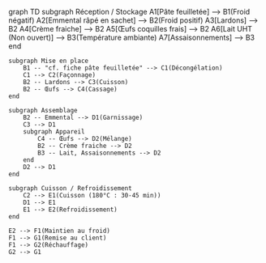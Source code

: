 graph TD
    subgraph Réception / Stockage
        A1[Pâte feuilletée] --> B1(Froid négatif)
        A2[Emmental râpé en sachet] --> B2(Froid positif)
        A3[Lardons] --> B2
        A4[Crème fraiche] --> B2
        A5[Œufs coquilles frais] --> B2
        A6[Lait UHT (Non ouvert)] --> B3(Température ambiante)
        A7[Assaisonnements] --> B3
    end

    subgraph Mise en place
        B1 -- "cf. fiche pâte feuilletée" --> C1(Décongélation)
        C1 --> C2(Façonnage)
        B2 -- Lardons --> C3(Cuisson)
        B2 -- Œufs --> C4(Cassage)
    end

    subgraph Assemblage
        B2 -- Emmental --> D1(Garnissage)
        C3 --> D1
        subgraph Appareil
            C4 -- Œufs --> D2(Mélange)
            B2 -- Crème fraiche --> D2
            B3 -- Lait, Assaisonnements --> D2
        end
        D2 --> D1
    end

    subgraph Cuisson / Refroidissement
        C2 --> E1(Cuisson (180°C : 30-45 min))
        D1 --> E1
        E1 --> E2(Refroidissement)
    end

    E2 --> F1(Maintien au froid)
    F1 --> G1(Remise au client)
    F1 --> G2(Réchauffage)
    G2 --> G1